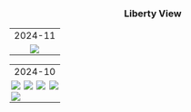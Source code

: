 <h3><center>Liberty View</center></h3>

<table class="sn_2024-11" style="width:100%;">
    <tr>
        <td colspan="4" style="text-align:center">2024-11</td>
    </tr>
    <tr class="cont">
        <td class="cont" style="padding:2px;font-size:0;text-align:center"><img src="https://cdn.jsdelivr.net/gh/Zander-Hwang/picture/file/wallpaper/204215JZpVZ.jpg" alt="204215JZpVZ"/></td>
    </tr>
</table>

<table class="sn_2024-10" style="width:100%;">
    <tr>
        <td colspan="4" style="text-align:center">2024-10</td>
    </tr>
    <tr class="cont">
        <td class="cont" style="padding:2px;font-size:0;text-align:center"><img src="https://cdn.jsdelivr.net/gh/Zander-Hwang/picture/file/wallpaper/wallhaven-85por2.jpg" alt="wallhaven-85por2"/></td>
		<td class="cont" style="padding:2px;font-size:0;text-align:center"><img src="https://cdn.jsdelivr.net/gh/Zander-Hwang/picture/file/wallpaper/010813rQ3kM.jpg" alt="010813rQ3kM"/></td>
		<td class="cont" style="padding:2px;font-size:0;text-align:center"><img src="https://cdn.jsdelivr.net/gh/Zander-Hwang/picture/file/wallpaper/183124HCqLE.jpg" alt="183124HCqLE"/></td>
		<td class="cont" style="padding:2px;font-size:0;text-align:center"><img src="https://cdn.jsdelivr.net/gh/Zander-Hwang/picture/file/wallpaper/114426kZcDJ.jpg" alt="114426kZcDJ"/></td>
	</tr>
	<tr class="cont">
		<td class="cont" style="padding:2px;font-size:0;text-align:center"><img src="https://cdn.jsdelivr.net/gh/Zander-Hwang/picture/file/wallpaper/004217-1703695337d468.jpg" alt="004217-1703695337d468"/></td>
    </tr>
</table>